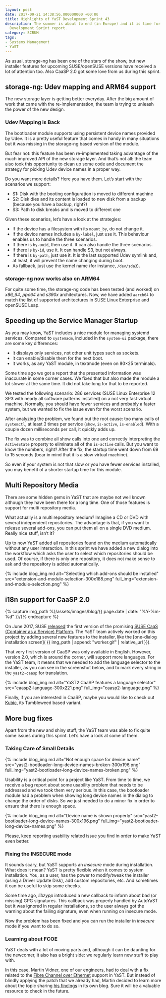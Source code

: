 ```yaml
---
layout: post
date: 2017-09-21 14:38:56.000000000 +00:00
title: Highlights of YaST Development Sprint 43
description: The summer is about to end (in Europe) and it is time for another YaST
  Development Sprint report.
category: SCRUM
tags:
- Systems Management
- YaST
---
```


As usual, storage-ng has been one of the stars of the show, but new installer
features for upcoming SUSE/openSUSE versions have received a lot of attention too.
Also CaaSP 2.0 got some love from us during this sprint.

## storage-ng: Udev mapping and ARM64 support

The new storage layer is getting better everyday. After the big amount
of work that came with the re-implementation, the team is trying to
unleash the power of the new design.

### Udev Mapping is Back

The bootloader module supports using persistent device names provided by
Udev. It is a pretty useful feature that comes in handy in many
situations but it was missing in the storage-ng based version of the
module.

But fear not: this feature has been re-implemented taking advantage of
the much improved API of the new storage layer. And that’s not all: the
team also took this opportunity to clean up some code and document the
strategy for picking Udev device names in a proper way.

Do you want more details? Here you have them. Let’s start with the
scenarios we support:

* S1: Disk with the booting configuration is moved to different machine
* S2: Disk dies and its content is loaded to new disk from a backup
  (because you have a backup, right?)
* S3: Path to disk breaks and is moved to different one

Given these scenarios, let’s have a look at the strategies:

* If the device has a filesystem with its `mount_by`, do not change it.
* If the device names includes a `by-label`, just use it. This behaviour
  enables us to handle the three scenarios.
* If there is `by-uuid`, then use it. It can also handle the three
  scenarios.
* If there is `by-id`, use it. It can handle S3, but not always.
* If there is `by-path`, just use it. It is the last supported Udev
  symlink and, at least, it will prevent the name changing during boot.
* As fallback, just use the kernel name (for instance, `/dev/sda3`).

### storage-ng now works also on ARM64

For quite some time, the storage-ng code has been tested (and worked) on
*x86\_64*, *ppc64* and *s390x* architectures. Now, we have added
`aarch64` to match the list of supported architectures in SUSE Linux
Enterprise and openSUSE Leap.

## Speeding up the Service Manager Startup

As you may know, YaST includes a nice module for managing systemd
services. Compared to `systemadm`, included in the `system-ui` package,
there are some key differences:

* It displays only services, not other unit types such as sockets.
* It can enable/disable them for the next boot.
* It works, as any YaST module, in textmode (even on 80×25 terminals).

Some time ago we got a report that the presented information was
inaccurate in some corner cases. We fixed that but also made the module
a lot slower at the same time. It did not take long for that to be
reported.

We tested the following scenario: 286 services (SUSE Linux Enterprise 12
SP3 with nearly all software patterns installed) on a not very fast
virtual machine. Normally, you should have fewer services and probably a
faster system, but we wanted to fix the issue even for the worst
scenario.

After analyzing the problem, we found out the root cause: too many calls
of `systemctl`, at least 3 times per service (`show`, `is-active`,
`is-enabled`). With a couple dozen milliseconds per call, it quickly
adds up.

The fix was to combine all show calls into one and correctly
interpreting the `ActiveState` property to eliminate all of the
`is-active` calls. But you want to know the numbers, right? After the
fix, the startup time went down from 69 to 15 seconds (bear in mind that
it is a slow virtual machine).

So even if your system is not that slow or you have fewer services
installed, you may benefit of a shorter startup time for this module.

## Multi Repository Media

There are some hidden gems in YaST that are maybe not well known
although they have been there for a long time. One of those features is
support for multi repository media.

What actually is a multi repository medium? Imagine a CD or DVD with
several independent repositories. The advantage is that, if you want to
release several add-ons, you can put them all on a single DVD medium.
Really nice stuff, isn’t it?

Up to now YaST added all repositories found on the medium automatically
without any user interaction. In this sprint we have added a new dialog
into the workflow which asks the user to select which repositories
should be used. Of course, if there is only one repository, it does not
make sense to ask and the repository is added automatically.

{% include blog_img.md alt="Selecting which add-ons should be installed"
src="extension-and-module-selection-300x188.png"
full_img="extension-and-module-selection.png" %}

## i18n support for CaaSP 2.0

{% capture img_path %}/assets/images/blog/{{ page.date | date: "%Y-%m-%d" }}/{% endcapture %}

On June 2017, SUSE [released][1] the first version of the promising
[SUSE CaaS (Container as a Service) Platform][2]. The YaST team actively
worked on this project by adding several new features to the installer,
like the [one-dialog installation screen](
{{ img_path | append: "worker.gif" | relative_url }}).

That very first version of CaaSP was only available in English. However,
version 2.0, which is around the corner, will support more languages.
For the YaST team, it means that we needed to add the language selector
to the  
 installer, as you can see in the screenshot below, and to mark every
string in the `yast2-caasp` for translation.

{% include blog_img.md alt="YaST2 CaaSP features a language selector"
src="caasp2-language-300x221.png" full_img="caasp2-language.png" %}

Finally, if you are interested in CaaSP, maybe you would like to check
out [Kubic][3], its Tumbleweed based variant.

## More bug fixes

Apart from the new and shiny stuff, the YaST team was able to fix quite
some issues during this sprint. Let’s have a look at some of them.

### Taking Care of Small Details

{% include blog_img.md alt="Not enough space for device name"
src="yast2-bootloader-long-device-names-broken-300x196.png"
full_img="yast2-bootloader-long-device-names-broken.png" %}

Usability is a critical point for a project like YaST. From time to
time, we receive a bug report about some usability problem that needs to
be addressed and we took them very serious. In this case, the bootloader
module had a problem when showing long device names in the dialog to
change the order of disks. So we just needed to do a minor fix in order
to ensure that there is enough space.

{% include blog_img.md alt="Device name is shown properly"
src="yast2-bootloader-long-device-names-300x196.png"
full_img="yast2-bootloader-long-device-names.png" %}

Please, keep reporting usability related issue you find in order to make
YaST even better.

### Fixing the INSECURE mode

It sounds scary, but YaST supports an *insecure* mode during
installation. What does it mean? YaST is pretty flexible when it comes
to system installation. You, as a user, has the power to modify/tweak
the installer (using a Driver Update Disk), add custom repositories,
etc. And sometimes it can be useful to skip some checks.

Some time ago, *libzypp* introduced a new callback to inform about bad
(or missing) GPG signatures. This callback was properly handled by
AutoYaST but it was ignored in regular installations, so the user always
got the warning about the failing signature, even when running on
insecure mode.

Now the problem has been fixed and you can run the installer in
*insecure* mode if you want to do so.

### Learning about FCOE

YaST deals with a lot of moving parts and, although it can be daunting
for the newcomer, it also has a bright side: we regularly learn new
stuff to play with.

In this case, Martin Vidner, one of our engineers, had to deal with a
fix related to the [Fibre Channel over Ethernet][4] support in YaST. But
instead of blindly applying the patch that we already had, Martin
decided to learn more about the topic sharing [his findings][5] in its
own blog. Sure it will be a valuable resource to check in the future.



[1]: https://www.suse.com/newsroom/post/2017/suse-caas-container-as-a-service-platform-makes-applications-easy-to-run-customers-more-agile/
[2]: https://www.suse.com/products/caas-platform/
[3]: https://news.opensuse.org/2017/05/29/introducing-kubic-project-a-new-open-source-project/
[4]: https://en.wikipedia.org/wiki/Fibre_Channel_over_Ethernet
[5]: http://mvidner.blogspot.com.es/2017/09/fibre-channel-over-ethernet-basics-of-fcoe.html
